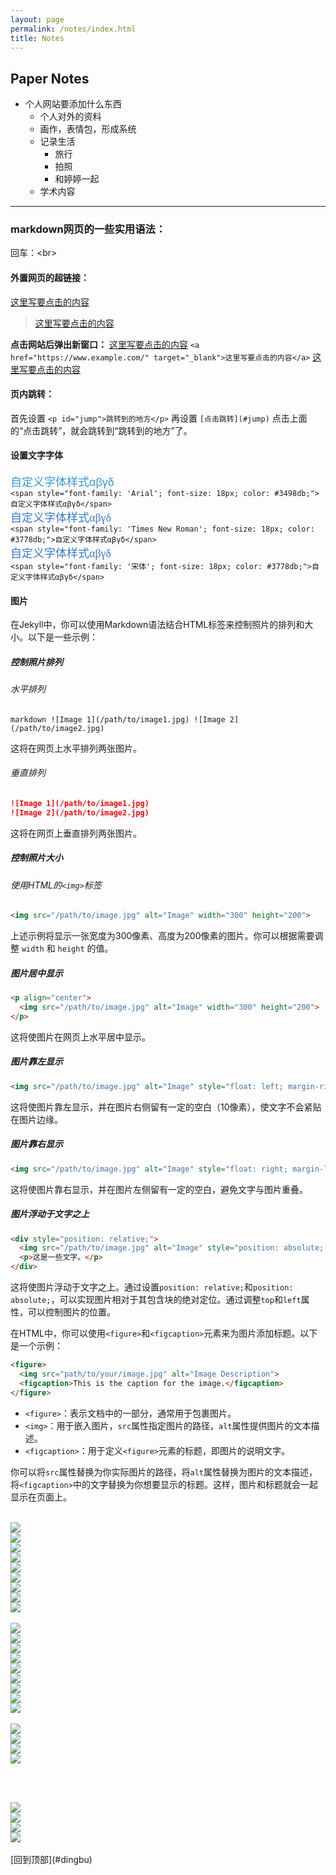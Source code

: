 ```yaml
---
layout: page
permalink: /notes/index.html
title: Notes
---
```


<h2 id="dingbu">Paper Notes</h2>

- 个人网站要添加什么东西
    - 个人对外的资料
    - 画作，表情包，形成系统
    - 记录生活
        - 旅行
        - 拍照
        - 和婷婷一起
    - 学术内容

---
### markdown网页的一些实用语法：

回车：&lt;br&gt;
#### 外置网页的超链接：

[这里写要点击的内容](https://www.baidu.com/)
> [这里写要点击的内容](https://www.example.com/)

**点击网站后弹出新窗口：**
<a href="https://www.baidu.com/" target="_blank">这里写要点击的内容</a>
`<a href="https://www.example.com/" target="_blank">这里写要点击的内容</a>`
<a href="https://这里放网址.点击内容就跳转到新窗口网址/" target="_blank">这里写要点击的内容</a>


#### 页内跳转：
首先设置
`<p id="jump">跳转到的地方</p>`
再设置
`[点击跳转](#jump)`
点击上面的“点击跳转”，就会跳转到“跳转到的地方”了。

#### 设置文字字体
<span style="font-family: 'Arial'; font-size: 18px; color: #3498db;">自定义字体样式αβγδ</span>  
```<span style="font-family: 'Arial'; font-size: 18px; color: #3498db;">自定义字体样式αβγδ</span>```
<br>
<span style="font-family: 'Times New Roman'; font-size: 18px; color: #3778db;">自定义字体样式αβγδ</span>  
```<span style="font-family: 'Times New Roman'; font-size: 18px; color: #3778db;">自定义字体样式αβγδ</span>```
<br>
<span style="font-family: '宋体'; font-size: 18px; color: #3778db;">自定义字体样式αβγδ</span>  
```<span style="font-family: '宋体'; font-size: 18px; color: #3778db;">自定义字体样式αβγδ</span>```
<br>


#### 图片

在Jekyll中，你可以使用Markdown语法结合HTML标签来控制照片的排列和大小。以下是一些示例：
##### 控制照片排列
###### 水平排列

```markdown ![Image 1](/path/to/image1.jpg) ![Image 2](/path/to/image2.jpg)```

这将在网页上水平排列两张图片。

###### 垂直排列
```markdown
![Image 1](/path/to/image1.jpg)
![Image 2](/path/to/image2.jpg)
```

这将在网页上垂直排列两张图片。

##### 控制照片大小

###### 使用HTML的`<img>`标签

```markdown
<img src="/path/to/image.jpg" alt="Image" width="300" height="200">
```

上述示例将显示一张宽度为300像素、高度为200像素的图片。你可以根据需要调整 `width` 和 `height` 的值。

##### 图片居中显示

```markdown
<p align="center">
  <img src="/path/to/image.jpg" alt="Image" width="300" height="200">
</p>
```

这将使图片在网页上水平居中显示。

##### 图片靠左显示

```markdown
<img src="/path/to/image.jpg" alt="Image" style="float: left; margin-right: 10px;">
```

这将使图片靠左显示，并在图片右侧留有一定的空白（10像素），使文字不会紧贴在图片边缘。

##### 图片靠右显示

```markdown
<img src="/path/to/image.jpg" alt="Image" style="float: right; margin-left: 10px;">
```

这将使图片靠右显示，并在图片左侧留有一定的空白，避免文字与图片重叠。

##### 图片浮动于文字之上

```markdown
<div style="position: relative;">
  <img src="/path/to/image.jpg" alt="Image" style="position: absolute; top: 0; left: 0;">
  <p>这是一些文字。</p>
</div>
```

这将使图片浮动于文字之上。通过设置`position: relative;`和`position: absolute;`，可以实现图片相对于其包含块的绝对定位。通过调整`top`和`left`属性，可以控制图片的位置。

在HTML中，你可以使用`<figure>`和`<figcaption>`元素来为图片添加标题。以下是一个示例：

```html
<figure>
  <img src="path/to/your/image.jpg" alt="Image Description">
  <figcaption>This is the caption for the image.</figcaption>
</figure>
```

- `<figure>`：表示文档中的一部分，通常用于包裹图片。
- `<img>`：用于嵌入图片，`src`属性指定图片的路径，`alt`属性提供图片的文本描述。
- `<figcaption>`：用于定义`<figure>`元素的标题，即图片的说明文字。

你可以将`src`属性替换为你实际图片的路径，将`alt`属性替换为图片的文本描述，将`<figcaption>`中的文字替换为你想要显示的标题。这样，图片和标题就会一起显示在页面上。


<br>
<div class="third">
<div><img src="/images/profile.jpg"></div>
<div><img src="/images/profile.jpg"></div>
<div><img src="/images/profile.jpg"></div>
<div><img src="/images/profile.jpg"></div>
<div><img src="/images/profile.jpg"></div>
<div><img src="/images/profile.jpg"></div>
<div><img src="/images/profile.jpg"></div>
<div><img src="/images/profile.jpg"></div>
<div><img src="/images/profile.jpg"></div>
</div>

<br>

<div class="fifth">
<div><img src="/images/profile.jpg"></div>
<div><img src="/images/profile.jpg"></div>
<div><img src="/images/profile.jpg"></div>
<div><img src="/images/profile.jpg"></div>
<div><img src="/images/profile.jpg"></div>
<div><img src="/images/profile.jpg"></div>
<div><img src="/images/profile.jpg"></div>
<div><img src="/images/profile.jpg"></div>
<div><img src="/images/profile.jpg"></div>
</div>

<br>
<div class="third">
<div><img src="/images/profile.jpg"></div>
<div><img src="/images/profile.jpg"></div>
<div><img src="/images/profile.jpg"></div>
<div><img src="/images/profile.jpg"></div>
</div>

<br><br>
<div class="second">
<div><img src="/images/profile.jpg"></div>
<div><img src="/images/profile.jpg"></div>
<div><img src="/images/profile.jpg"></div>
<div><img src="/images/profile.jpg"></div>
</div>

<br>
[回到顶部](#dingbu)